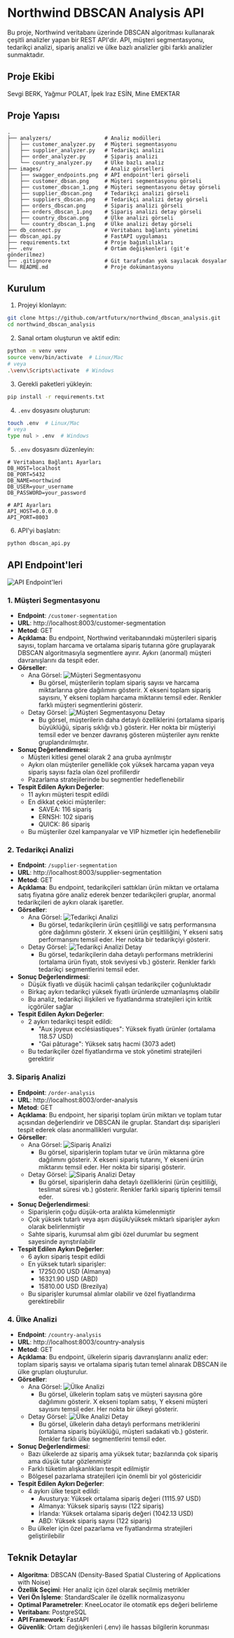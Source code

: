 # Northwind DBSCAN Analysis API

Bu proje, Northwind veritabanı üzerinde DBSCAN algoritması kullanarak çeşitli analizler yapan bir REST API'dir. API, müşteri segmentasyonu, tedarikçi analizi, sipariş analizi ve ülke bazlı analizler gibi farklı analizler sunmaktadır.

## Proje Ekibi
Sevgi BERK,
Yağmur POLAT,
İpek Iraz ESİN,
Mine EMEKTAR

## Proje Yapısı

```
.
├── analyzers/                 # Analiz modülleri
│   ├── customer_analyzer.py   # Müşteri segmentasyonu
│   ├── supplier_analyzer.py   # Tedarikçi analizi
│   ├── order_analyzer.py      # Sipariş analizi
│   └── country_analyzer.py    # Ülke bazlı analiz
├── images/                    # Analiz görselleri
│   ├── swagger_endpoints.png  # API endpoint'leri görseli
│   ├── customer_dbsan.png     # Müşteri segmentasyonu görseli
│   ├── customer_dbscan_1.png  # Müşteri segmentasyonu detay görseli
│   ├── supplier_dbscan.png    # Tedarikçi analizi görseli
│   ├── suppliers_dbscan.png   # Tedarikçi analizi detay görseli
│   ├── orders_dbscan.png      # Sipariş analizi görseli
│   ├── orders_dbscan_1.png    # Sipariş analizi detay görseli
│   ├── country_dbscan.png     # Ülke analizi görseli
│   └── country_dbscan_1.png   # Ülke analizi detay görseli
├── db_connect.py              # Veritabanı bağlantı yönetimi
├── dbscan_api.py              # FastAPI uygulaması
├── requirements.txt           # Proje bağımlılıkları
├── .env                       # Ortam değişkenleri (git'e gönderilmez)
├── .gitignore                 # Git tarafından yok sayılacak dosyalar
└── README.md                  # Proje dokümantasyonu
```

## Kurulum

1. Projeyi klonlayın:
```bash
git clone https://github.com/artfuturx/northwind_dbscan_analysis.git
cd northwind_dbscan_analysis
```

2. Sanal ortam oluşturun ve aktif edin:
```bash
python -m venv venv
source venv/bin/activate  # Linux/Mac
# veya
.\venv\Scripts\activate  # Windows
```

3. Gerekli paketleri yükleyin:
```bash
pip install -r requirements.txt
```

4. `.env` dosyasını oluşturun:
```bash
touch .env  # Linux/Mac
# veya
type nul > .env  # Windows
```

5. `.env` dosyasını düzenleyin:
```
# Veritabanı Bağlantı Ayarları
DB_HOST=localhost
DB_PORT=5432
DB_NAME=northwind
DB_USER=your_username
DB_PASSWORD=your_password

# API Ayarları
API_HOST=0.0.0.0
API_PORT=8003
```

6. API'yi başlatın:
```bash
python dbscan_api.py
```

## API Endpoint'leri

![API Endpoint'leri](images/swagger_endpoints.png)

### 1. Müşteri Segmentasyonu
- **Endpoint**: `/customer-segmentation`
- **URL**: http://localhost:8003/customer-segmentation
- **Metod**: GET
- **Açıklama**: Bu endpoint, Northwind veritabanındaki müşterileri sipariş sayısı, toplam harcama ve ortalama sipariş tutarına göre gruplayarak DBSCAN algoritmasıyla segmentlere ayırır. Aykırı (anormal) müşteri davranışlarını da tespit eder.
- **Görseller**: 
  - Ana Görsel: ![Müşteri Segmentasyonu](images/customer_dbsan.png)
    - Bu görsel, müşterilerin toplam sipariş sayısı ve harcama miktarlarına göre dağılımını gösterir. X ekseni toplam sipariş sayısını, Y ekseni toplam harcama miktarını temsil eder. Renkler farklı müşteri segmentlerini gösterir.
  - Detay Görsel: ![Müşteri Segmentasyonu Detay](images/customer_dbscan_1.png)
    - Bu görsel, müşterilerin daha detaylı özelliklerini (ortalama sipariş büyüklüğü, sipariş sıklığı vb.) gösterir. Her nokta bir müşteriyi temsil eder ve benzer davranış gösteren müşteriler aynı renkte gruplandırılmıştır.
- **Sonuç Değerlendirmesi**:
  - Müşteri kitlesi genel olarak 2 ana gruba ayrılmıştır
  - Aykırı olan müşteriler genellikle çok yüksek harcama yapan veya sipariş sayısı fazla olan özel profillerdir
  - Pazarlama stratejilerinde bu segmentler hedeflenebilir
- **Tespit Edilen Aykırı Değerler**:
  - 11 aykırı müşteri tespit edildi
  - En dikkat çekici müşteriler:
    - SAVEA: 116 sipariş
    - ERNSH: 102 sipariş
    - QUICK: 86 sipariş
  - Bu müşteriler özel kampanyalar ve VIP hizmetler için hedeflenebilir

### 2. Tedarikçi Analizi
- **Endpoint**: `/supplier-segmentation`
- **URL**: http://localhost:8003/supplier-segmentation
- **Metod**: GET
- **Açıklama**: Bu endpoint, tedarikçileri sattıkları ürün miktarı ve ortalama satış fiyatına göre analiz ederek benzer tedarikçileri gruplar, anormal tedarikçileri de aykırı olarak işaretler.
- **Görseller**: 
  - Ana Görsel: ![Tedarikçi Analizi](images/supplier_dbscan.png)
    - Bu görsel, tedarikçilerin ürün çeşitliliği ve satış performansına göre dağılımını gösterir. X ekseni ürün çeşitliliğini, Y ekseni satış performansını temsil eder. Her nokta bir tedarikçiyi gösterir.
  - Detay Görsel: ![Tedarikçi Analizi Detay](images/suppliers_dbscan.png)
    - Bu görsel, tedarikçilerin daha detaylı performans metriklerini (ortalama ürün fiyatı, stok seviyesi vb.) gösterir. Renkler farklı tedarikçi segmentlerini temsil eder.
- **Sonuç Değerlendirmesi**:
  - Düşük fiyatlı ve düşük hacimli çalışan tedarikçiler çoğunluktadır
  - Birkaç aykırı tedarikçi yüksek fiyatlı ürünlerde uzmanlaşmış olabilir
  - Bu analiz, tedarikçi ilişkileri ve fiyatlandırma stratejileri için kritik içgörüler sağlar
- **Tespit Edilen Aykırı Değerler**:
  - 2 aykırı tedarikçi tespit edildi:
    - "Aux joyeux ecclésiastiques": Yüksek fiyatlı ürünler (ortalama 118.57 USD)
    - "Gai pâturage": Yüksek satış hacmi (3073 adet)
  - Bu tedarikçiler özel fiyatlandırma ve stok yönetimi stratejileri gerektirir

### 3. Sipariş Analizi
- **Endpoint**: `/order-analysis`
- **URL**: http://localhost:8003/order-analysis
- **Metod**: GET
- **Açıklama**: Bu endpoint, her siparişi toplam ürün miktarı ve toplam tutar açısından değerlendirir ve DBSCAN ile gruplar. Standart dışı siparişleri tespit ederek olası anormallikleri vurgular.
- **Görseller**: 
  - Ana Görsel: ![Sipariş Analizi](images/orders_dbscan.png)
    - Bu görsel, siparişlerin toplam tutar ve ürün miktarına göre dağılımını gösterir. X ekseni sipariş tutarını, Y ekseni ürün miktarını temsil eder. Her nokta bir siparişi gösterir.
  - Detay Görsel: ![Sipariş Analizi Detay](images/orders_dbscan_1.png)
    - Bu görsel, siparişlerin daha detaylı özelliklerini (ürün çeşitliliği, teslimat süresi vb.) gösterir. Renkler farklı sipariş tiplerini temsil eder.
- **Sonuç Değerlendirmesi**:
  - Siparişlerin çoğu düşük-orta aralıkta kümelenmiştir
  - Çok yüksek tutarlı veya aşırı düşük/yüksek miktarlı siparişler aykırı olarak belirlenmiştir
  - Sahte sipariş, kurumsal alım gibi özel durumlar bu segment sayesinde ayrıştırılabilir
- **Tespit Edilen Aykırı Değerler**:
  - 6 aykırı sipariş tespit edildi
  - En yüksek tutarlı siparişler:
    - 17250.00 USD (Almanya)
    - 16321.90 USD (ABD)
    - 15810.00 USD (Brezilya)
  - Bu siparişler kurumsal alımlar olabilir ve özel fiyatlandırma gerektirebilir

### 4. Ülke Analizi
- **Endpoint**: `/country-analysis`
- **URL**: http://localhost:8003/country-analysis
- **Metod**: GET
- **Açıklama**: Bu endpoint, ülkelerin sipariş davranışlarını analiz eder: toplam sipariş sayısı ve ortalama sipariş tutarı temel alınarak DBSCAN ile ülke grupları oluşturulur.
- **Görseller**: 
  - Ana Görsel: ![Ülke Analizi](images/country_dbscan.png)
    - Bu görsel, ülkelerin toplam satış ve müşteri sayısına göre dağılımını gösterir. X ekseni toplam satışı, Y ekseni müşteri sayısını temsil eder. Her nokta bir ülkeyi gösterir.
  - Detay Görsel: ![Ülke Analizi Detay](images/country_dbscan_1.png)
    - Bu görsel, ülkelerin daha detaylı performans metriklerini (ortalama sipariş büyüklüğü, müşteri sadakati vb.) gösterir. Renkler farklı ülke segmentlerini temsil eder.
- **Sonuç Değerlendirmesi**:
  - Bazı ülkelerde az sipariş ama yüksek tutar; bazılarında çok sipariş ama düşük tutar gözlenmiştir
  - Farklı tüketim alışkanlıkları tespit edilmiştir
  - Bölgesel pazarlama stratejileri için önemli bir yol göstericidir
- **Tespit Edilen Aykırı Değerler**:
  - 4 aykırı ülke tespit edildi:
    - Avusturya: Yüksek ortalama sipariş değeri (1115.97 USD)
    - Almanya: Yüksek sipariş sayısı (122 sipariş)
    - İrlanda: Yüksek ortalama sipariş değeri (1042.13 USD)
    - ABD: Yüksek sipariş sayısı (122 sipariş)
  - Bu ülkeler için özel pazarlama ve fiyatlandırma stratejileri geliştirilebilir

## Teknik Detaylar

- **Algoritma**: DBSCAN (Density-Based Spatial Clustering of Applications with Noise)
- **Özellik Seçimi**: Her analiz için özel olarak seçilmiş metrikler
- **Veri Ön İşleme**: StandardScaler ile özellik normalizasyonu
- **Optimal Parametreler**: KneeLocator ile otomatik eps değeri belirleme
- **Veritabanı**: PostgreSQL
- **API Framework**: FastAPI
- **Güvenlik**: Ortam değişkenleri (.env) ile hassas bilgilerin korunması

